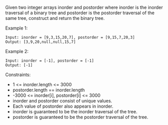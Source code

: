Given two integer arrays inorder and postorder where inorder is the inorder traversal of a binary tree and postorder is
the postorder traversal of the same tree, construct and return the binary tree.

Example 1:

    Input: inorder = [9,3,15,20,7], postorder = [9,15,7,20,3]
    Output: [3,9,20,null,null,15,7]

Example 2:

    Input: inorder = [-1], postorder = [-1]
    Output: [-1]

Constraints:

- 1 <= inorder.length <= 3000
- postorder.length == inorder.length
- -3000 <= inorder[i], postorder[i] <= 3000
- inorder and postorder consist of unique values.
- Each value of postorder also appears in inorder.
- inorder is guaranteed to be the inorder traversal of the tree.
- postorder is guaranteed to be the postorder traversal of the tree.
